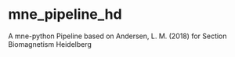 # mne_pipeline_hd
A mne-python Pipeline based on Andersen, L. M. (2018) for Section Biomagnetism Heidelberg
